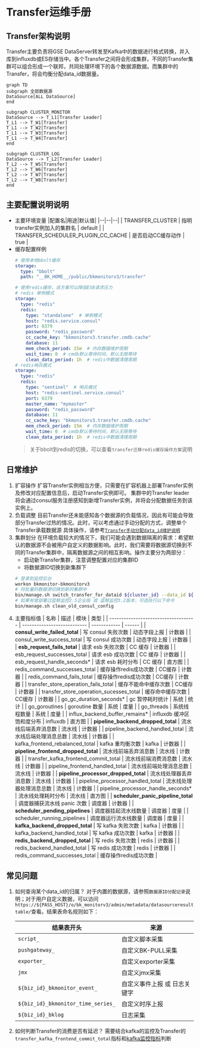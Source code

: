 
# Transfer运维手册

## Transfer架构说明
Transfer主要负责将GSE DataServer转发至Kafka中的数据进行格式转换，并入库到influxdb或ES存储当中。各个Transfer之间将会形成集群，不同的Transfer集群可以组合形成一个联邦，共同处理环境下的各个数据源数据。而集群中的Transfer，将会均衡分配data_id数据量。
```mermaid
graph TD
subgraph 全部数据源
DataSource[ALL DataSource]
end

subgraph CLUSTER_MONITOR
DataSource --> T_L1[Transfer Leader]
T_L1 --> T_W1[Transfer]
T_L1 --> T_W2[Transfer]
T_L1 --> T_W3[Transfer]
T_L1 --> T_W4[Transfer]
end

subgraph CLUSTER_LOG
DataSource --> T_L2[Transfer Leader]
T_L2 --> T_W5[Transfer]
T_L2 --> T_W6[Transfer]
T_L2 --> T_W7[Transfer]
T_L2 --> T_W8[Transfer]
end  
```

## 主要配置说明说明
- 主要环境变量
    |配置名|用途|默认值|
    |--|--|--|
    | TRANSFER_CLUSTER | 指明transfer实例加入的集群名 | default |
    | TRANSFER_SCHEDULER_PLUGIN_CC_CACHE | 是否启动CC缓存动作 | true | 
- 缓存配置样例
    ```yaml
    # 使用本地bbolt缓存
    storage:
      type: "bbolt"
      path: "__BK_HOME__/public/bkmonitorv3/transfer"
    ```
    ```yaml
    # 使用redis缓存，该方案可以降低ESB请求压力
    # redis 单例模式
    storage:
      type: "redis"
      redis:
        type: "standalone"  # 单例模式
        host: "redis.service.consul"
        port: 6379
        password: "redis_password"
        cc_cache_key: "bkmonitorv3.transfer.cmdb.cache"
        database: 11
        mem_check_period: 15m  # 内存数据维护周期
        wait_time: 0  # cmdb默认等待时间，默认无限等待
        clean_data_period: 1h  # redis中数据清理周期
    # redis哨兵模式
    storage:
      type: "redis"
      redis:
        type: "sentinel"  # 哨兵模式
        host: "redis-sentinel.service.consul"
        port: 6379
        master_name: "mymaster"
        password: "redis_password"
        database: 11
        cc_cache_key: "bkmonitorv3.transfer.cmdb.cache"
        mem_check_period: 15m  # 内存数据维护周期
        wait_time: 0  # cmdb默认等待时间，默认无限等待
        clean_data_period: 1h  # redis中数据清理周期
    ```
    > 关于bbolt到redis的切换，可以查看`transfer迁移redis缓存操作方案`说明


## 日常维护

1. 扩容操作
    扩容Transfer实例相当方便，只需要在扩容机器上部署Transfer实例及修改对应配置信息后，启动Transfer实例即可。
    集群中的Transfer leader将会通过consul服务注册感知到新增Transfer实例，并将会分配数据任务到该实例上。
2. 负载调整
    目前Transfer还未能感知各个数据源的负载情况，因此有可能会导致部分Transfer过热的情况。此时，可以考虑通过手动分配的方式，调整单个Transfer承载数据源
    具体操作，请参考[`Transfer手动分配data_id维护说明`](./transferManualDataID.md)
3. 集群划分
    在环境负载较大的情况下，我们可能会遇到数据隔离的需求：希望默认的数据源不会被用户自定义的数据影响。此时，我们需要将数据源切换到不同的Transfer集群中，隔离数据源之间的相互影响。操作主要分为两部分：
    - 启动新Transfer集群，注意调整配置对应的集群ID
    - 将数据源ID切换到新集群下
    ```bash
    # 登录到监控后台
    workon bkmonitor-bkmonitorv3
    # 将批量的数据源切换到新的集群中
    bin/manage.sh switch_transfer_for_dataid ${cluster_id} --data_id ${data_id} ${data_id} ...
    # 如果有曾部署过蓝鲸监控2.5企业版 或 蓝鲸监控3.2版本，可选执行以下命令
    bin/manage.sh clean_old_consul_config
    ```
4. 主要指标值
    | 名称                                 | 描述                        | 模块         | 类型   |
    | ------------------------------------ | --------------------------- | ------------ | ------ |
    | **consul_write_failed_total**        | 写 consul 失败次数          | 动态字段上报 | 计数器 |
    | consul_write_success_total           | 写 consul 成功次数          | 动态字段上报 | 计数器 |
    | **esb_request_fails_total**          | 请求 esb 失败次数           | CC 缓存      | 计数器 |
    | esb_request_successes_total          | 请求 esb 成功次数           | CC 缓存      | 计数器 |
    | esb_request_handle_seconds*          | 请求 esb 耗时分布           | CC 缓存      | 直方图 |
    | redis_command_successes_total | 缓存操作redis成功次数 | CC缓存 | 计数器 | 
    | redis_command_fails_total | 缓存操作redis成功次数 | CC缓存 | 计数器 | 
    | transfer_store_operation_fails_total | 缓存不能命中缓存次数 | CC缓存 | 计数器 | 
    | transfer_store_operation_sucesses_total | 缓存命中缓存次数 | CC缓存 | 计数器 | 
    | go_gc_duration_seconds*              | gc 暂停耗时统计             | 系统         | 统计   |
    | go_goroutines                        | goroutine 数量              | 系统         | 度量   |
    | go_threads                           | 系统线程数量                | 系统         | 度量   |
    | influx_backend_buffer_remains*       | influxdb 缓冲区饱和度分布   | influxdb     | 直方图 |
    | **pipeline_backend_dropped_total**   | 流水线后端丢弃消息数        | 流水线       | 计数器 |
    | pipeline_backend_handled_total       | 流水线后端处理消息总数      | 流水线       | 计数器 |
    | kafka_frontend_rebalanced_total      | kafka 重均衡次数            | kafka        | 计数器 |
    | **pipeline_frontend_dropped_total**  | 流水线前端丢弃消息数        | 流水线       | 计数器 |
    | transfer_kafka_frontend_commit_total | 流水线前端消费消息数 | 流水线 | 计数器 | 
    | pipeline_frontend_handled_total      | 流水线前端处理消息总数      | 流水线       | 计数器 |
    | **pipeline_processor_dropped_total** | 流水线处理器丢弃消息数      | 流水线       | 计数器 |
    | pipeline_processor_handled_total     | 流水线处理器处理消息总数    | 流水线       | 计数器 |
    | pipeline_processor_handle_seconds*   | 流水线处理耗时分布          | 流水线       | 直方图 |
    | **scheduler_panic_pipeline_total**   | 调度器捕获流水线 panic 次数 | 调度器       | 计数器 |
    | **scheduler_pending_pipelines**      | 调度器挂起流水线数量        | 调度器       | 度量   |
    | scheduler_running_pipelines          | 调度器运行流水线数量        | 调度器       | 度量   |
    | **kafka_backend_dropped_total**      | 写 kafka 失败次数          | kafka      | 计数器 |
    | kafka_backend_handled_total          | 写 kafka 成功次数          | kafka      | 计数器 |
    | **redis_backend_dropped_total**      | 写 redis 失败次数          | redis      | 计数器 |
    | redis_backend_handled_total          | 写 redis 成功次数          | redis      | 计数器 |
    | redis_command_successes_total | 缓存操作redis成功次数 | 

## 常见问题
1. 如何查询某个data_id的归属？
   对于内置的数据源，请参照`数据源ID分配记录`说明；对于用户自定义数据，可以访问`https://${PASS_HOST}/o/bk_monitorv3/admin/metadata/datasourceresulttable/`查看。结果表命名规则如下：

   | 结果表开头 | 来源 | 
   | --| --|
   |`script_` | 自定义脚本采集 |
   |`pushgateway_` | 自定义BK-PULL采集 |
   |`exporter_` | 自定义exporter采集 | 
   | `jmx` | 自定义jmx采集 | 
   | `${biz_id}_bkmonitor_event_` | 自定义事件上报 或 日志关键字 |
   | `${biz_id}_bkmonitor_time_series_` | 自定义时序上报 |
   | `${biz_id}_bklog` | 日志采集 | 

2. 如何判断Transfer的消费是否有延迟？
   需要结合kafka的监控及Transfer的`transfer_kafka_frontend_commit_total`指标和[kafka监控指标](https://docs.confluent.io/platform/current/kafka/monitoring.html#per-topic-metrics)判断
